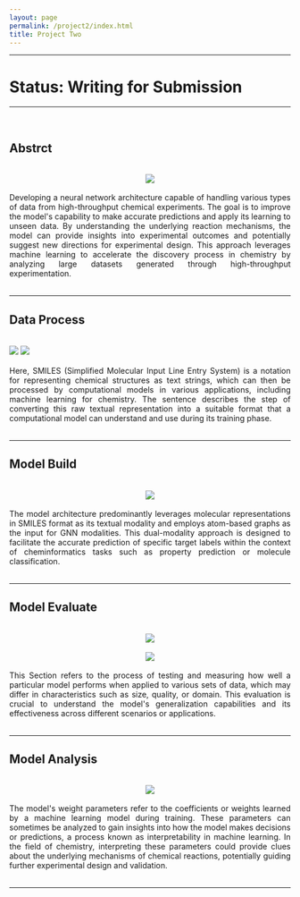 ```yaml
---
layout: page
permalink: /project2/index.html
title: Project Two
---
```

---
# Status: Writing for Submission
---
<br>

## Abstrct
<br>

<div style="text-align: center;">
<img src="https://zwr0.github.io/images/project2/1.jpg">
</div>
<br>

<div style="text-align: justify;">
  Developing a neural network architecture capable of handling various types of data from high-throughput chemical experiments. The goal is to improve the model's capability to make accurate predictions and apply its learning to unseen data. By understanding the underlying reaction mechanisms, the model can provide insights into experimental outcomes and potentially suggest new directions for experimental design. This approach leverages machine learning to accelerate the discovery process in chemistry by analyzing large datasets generated through high-throughput experimentation.
</div>
<br>

---
## Data Process
<br>

<div class='second'>
  <img src="https://zwr0.github.io/images/project2/2.jpg">
  <img src="https://zwr0.github.io/images/project2/3.jpg">
</div>
<br>

<div style="text-align: justify;">
  Here, SMILES (Simplified Molecular Input Line Entry System) is a notation for representing chemical structures as text strings, which can then be processed by computational models in various applications, including machine learning for chemistry. The sentence describes the step of converting this raw textual representation into a suitable format that a computational model can understand and use during its training phase.
</div>
<br>

---
## Model Build
<br>

<div style="text-align: center;">
  <img src="https://zwr0.github.io/images/project2/4.jpg">
</div>
<br>

<div style="text-align: justify;">
  The model architecture predominantly leverages molecular representations in SMILES format as its textual modality and employs atom-based graphs as the input for GNN modalities. This dual-modality approach is designed to facilitate the accurate prediction of specific target labels within the context of cheminformatics tasks such as property prediction or molecule classification.
</div>
<br>

---
## Model Evaluate
<br>

<div style="text-align: center;">
<img src="https://zwr0.github.io/images/project2/6.jpg">
</div>
<br>

<div style="text-align: center;">
<img src="https://zwr0.github.io/images/project2/5.jpg">
</div>
<br>

<div style="text-align: justify;">
  This Section refers to the process of testing and measuring how well a particular model performs when applied to various sets of data, which may differ in characteristics such as size, quality, or domain. This evaluation is crucial to understand the model's generalization capabilities and its effectiveness across different scenarios or applications.
</div>
<br>

---
## Model Analysis
<br>

<div style="text-align: center;">
<img src="https://zwr0.github.io/images/project2/7.jpg">
</div>
<br>

<div style="text-align: justify;">
  The model's weight parameters refer to the coefficients or weights learned by a machine learning model during training. These parameters can sometimes be analyzed to gain insights into how the model makes decisions or predictions, a process known as interpretability in machine learning. In the field of chemistry, interpreting these parameters could provide clues about the underlying mechanisms of chemical reactions, potentially guiding further experimental design and validation.
</div>
<br>

---
